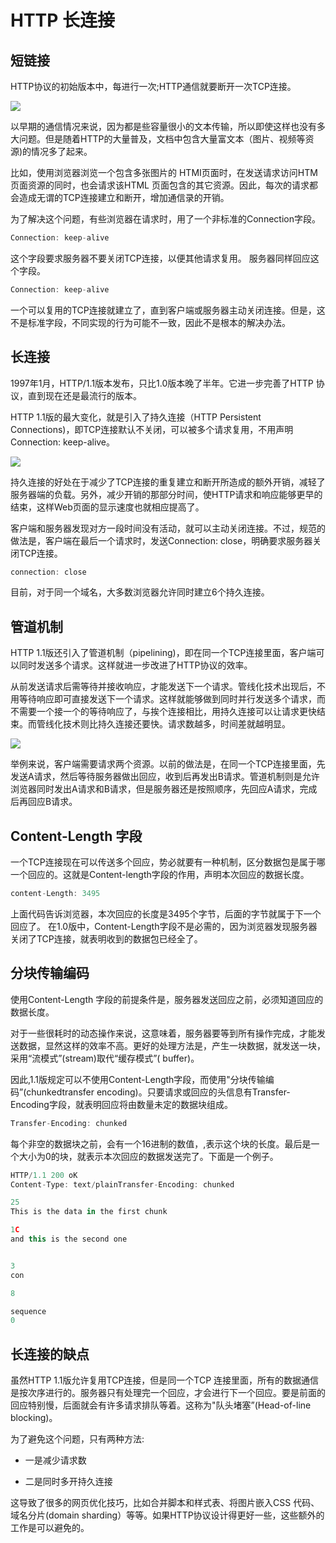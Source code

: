 # HTTP 长连接

## 短链接

HTTP协议的初始版本中，每进行一次;HTTP通信就要断开一次TCP连接。

![](D:\系统默认\桌面\code\Project\k-blog\docs\public\性能优化\2023-03-10-08-03-43-image.png)

以早期的通信情况来说，因为都是些容量很小的文本传输，所以即使这样也没有多大问题。但是随着HTTP的大量普及，文档中包含大量富文本（图片、视频等资源)的情况多了起来。


比如，使用浏览器浏览一个包含多张图片的 HTMI页面时，在发送请求访问HTM页面资源的同时，也会请求该HTML 页面包含的其它资源。因此，每次的请求都会造成无谓的TCP连接建立和断开，增加通信录的开销。



为了解决这个问题，有些浏览器在请求时，用了一个非标准的Connection字段。



```js
Connection: keep-alive
```

这个字段要求服务器不要关闭TCP连接，以便其他请求复用。
服务器同样回应这个字段。

```js
Connection: keep-alive
```

一个可以复用的TCP连接就建立了，直到客户端或服务器主动关闭连接。但是，这不是标准字段，不同实现的行为可能不一致，因此不是根本的解决办法。



## 长连接

1997年1月，HTTP/1.1版本发布，只比1.0版本晚了半年。它进一步完善了HTTP 协议，直到现在还是最流行的版本。


HTTP 1.1版的最大变化，就是引入了持久连接（HTTP Persistent Connections)，即TCP连接默认不关闭，可以被多个请求复用，不用声明Connection: keep-alive。



![](D:\系统默认\桌面\code\Project\k-blog\docs\public\性能优化\2023-03-10-08-07-30-image.png)

持久连接的好处在于减少了TCP连接的重复建立和断开所造成的额外开销，减轻了服务器端的负载。另外，减少开销的那部分时间，使HTTP请求和响应能够更早的结束，这样Web页面的显示速度也就相应提高了。

客户端和服务器发现对方一段时间没有活动，就可以主动关闭连接。不过，规范的做法是，客户端在最后一个请求时，发送Connection: close，明确要求服务器关闭TCP连接。


```js
connection: close
```


目前，对于同一个域名，大多数浏览器允许同时建立6个持久连接。



## 管道机制



HTTP 1.1版还引入了管道机制（pipelining)，即在同一个TCP连接里面，客户端可以同时发送多个请求。这样就进一步改进了HTTP协议的效率。


从前发送请求后需等待并接收响应，才能发送下一个请求。管线化技术出现后，不用等待响应即可直接发送下一个请求。这样就能够做到同时并行发送多个请求，而不需要一个接一个的等待响应了，与挨个连接相比，用持久连接可以让请求更快结束。而管线化技术则比持久连接还要快。请求数越多，时间差就越明显。



![](D:\系统默认\桌面\code\Project\k-blog\docs\public\性能优化\2023-03-10-08-12-59-image.png)

举例来说，客户端需要请求两个资源。以前的做法是，在同一个TCP连接里面，先发送A请求，然后等待服务器做出回应，收到后再发出B请求。管道机制则是允许浏览器同时发出A请求和B请求，但是服务器还是按照顺序，先回应A请求，完成后再回应B请求。



## Content-Length 字段

一个TCР连接现在可以传送多个回应，势必就要有一种机制，区分数据包是属于哪一个回应的。这就是Content-length字段的作用，声明本次回应的数据长度。

```js
content-Length: 3495
```

上面代码告诉浏览器，本次回应的长度是3495个字节，后面的字节就属于下一个回应了。
在1.0版中，Content-Length字段不是必需的，因为浏览器发现服务器关闭了TCP连接，就表明收到的数据包已经全了。



## 分块传输编码

使用Content-Length 字段的前提条件是，服务器发送回应之前，必须知道回应的数据长度。


对于一些很耗时的动态操作来说，这意味着，服务器要等到所有操作完成，才能发送数据，显然这样的效率不高。更好的处理方法是，产生一块数据，就发送一块，采用“流模式”(stream)取代“缓存模式”( buffer)。


因此,1.1版规定可以不使用Content-Length字段，而使用"分块传输编码”(chunkedtransfer encoding)。只要请求或回应的头信息有Transfer-Encoding字段，就表明回应将由数量未定的数据块组成。



```js
Transfer-Encoding: chunked
```

每个非空的数据块之前，会有一个16进制的数值，,表示这个块的长度。最后是一个大小为0的块，就表示本次回应的数据发送完了。下面是一个例子。



```js
HTTP/1.1 200 oK
Content-Type: text/plainTransfer-Encoding: chunked

25
This is the data in the first chunk

1C
and this is the second one


3
con

8

sequence
0
```

## 长连接的缺点

虽然HTTP 1.1版允许复用TCP连接，但是同一个TCP 连接里面，所有的数据通信是按次序进行的。服务器只有处理完一个回应，才会进行下一个回应。要是前面的回应特别慢，后面就会有许多请求排队等着。这称为"队头堵塞”(Head-of-line blocking)。


为了避免这个问题，只有两种方法:

- 一是减少请求数

- 二是同时多开持久连接

这导致了很多的网页优化技巧，比如合并脚本和样式表、将图片嵌入CSS 代码、域名分片(domain sharding）等等。如果HTTP协议设计得更好一些，这些额外的工作是可以避免的。
